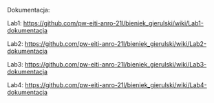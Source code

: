 Dokumentacja:

Lab1: https://github.com/pw-eiti-anro-21l/bieniek_gierulski/wiki/Lab1-dokumentacja

Lab2: https://github.com/pw-eiti-anro-21l/bieniek_gierulski/wiki/Lab2-dokumentacja

Lab3: https://github.com/pw-eiti-anro-21l/bieniek_gierulski/wiki/Lab3-dokumentacja

Lab4: https://github.com/pw-eiti-anro-21l/bieniek_gierulski/wiki/Lab4-dokumentacja
